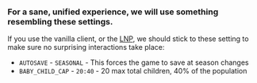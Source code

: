 ### For a sane, unified experience, we will use something resembling these settings.

If you use the vanilla client, or the [LNP](http://dwarffortresswiki.org/index.php/Utility:Lazy_Newb_Pack),
we should stick to these setting to make sure no surprising interactions take place:

  * `AUTOSAVE` - `SEASONAL` - This forces the game to save at season changes
  * `BABY_CHILD_CAP` - `20:40` - 20 max total children, 40% of the population
